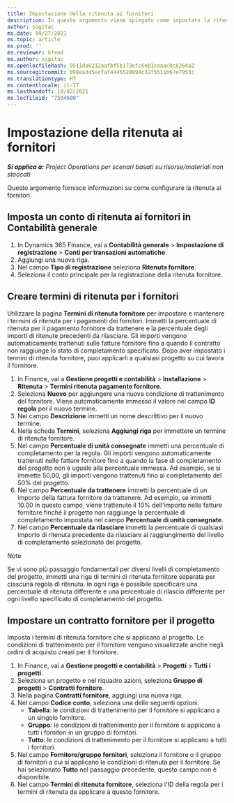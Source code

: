 ```yaml
---
title: Impostazione della ritenuta ai fornitori
description: In questo argomento viene spiegato come impostare la ritenuta ai fornitori.
author: sigitac
ms.date: 09/27/2021
ms.topic: article
ms.prod: ''
ms.reviewer: kfend
ms.author: sigitac
ms.openlocfilehash: 9511da6212aafbf5b173efc6eb1ceaacbc8264a2
ms.sourcegitcommit: 098ea345ecfaf4445520094c32f5511b67e7953c
ms.translationtype: HT
ms.contentlocale: it-IT
ms.lasthandoff: 10/02/2021
ms.locfileid: "7594600"
---
```

# <a name="set-up-vendor-retention"></a>Impostazione della ritenuta ai fornitori

_**Si applica a:** Project Operations per scenari basati su risorse/materiali non stoccati_

Questo argomento fornisce informazioni su come configurare la ritenuta ai fornitori.

## <a name="set-up-a-vendor-retention-account-in-general-ledger"></a>Imposta un conto di ritenuta ai fornitori in Contabilità generale

1. In Dynamics 365 Finance, vai a **Contabilità generale** > **Impostazione di registrazione** > **Conti per transazioni automatiche**.
2. Aggiungi una nuova riga.
3. Nel campo **Tipo di registrazione** seleziona **Ritenuta fornitore**.
4. Seleziona il conto principale per la registrazione della ritenuta fornitore.

## <a name="create-vendor-retention-terms"></a>Creare termini di ritenuta per i fornitori

Utilizzare la pagina **Termini di ritenuta fornitore** per impostare e mantenere i termini di ritenuta per i pagamenti dei fornitori. Immetti la percentuale di ritenuta per il pagamento fornitore da trattenere e la percentuale degli importi di ritenute precedenti da rilasciare. Gli importi vengono automaticamente trattenuti sulle fatture fornitore fino a quando il contratto non raggiunge lo stato di completamento specificato. Dopo aver impostato i termini di ritenuta fornitore, puoi applicarli a qualsiasi progetto su cui lavora il fornitore.

1. In Finance, vai a **Gestione progetti e contabilità** > **Installazione** > **Ritenuta** > **Termini ritenuta pagamento fornitore**.
2. Seleziona **Nuovo** per aggiungere una nuova condizione di trattenimento del fornitore. Viene automaticamente immesso il valore nel campo **ID regola** per il nuovo termine. 
3. Nel campo **Descrizione** immetti un nome descrittivo per il nuovo termine.
4. Nella scheda **Termini**, seleziona **Aggiungi riga** per immettere un termine di ritenuta fornitore.
5. Nel campo **Percentuale di unità consegnate** immetti una percentuale di completamento per la regola. Gli importi vengono automaticamente trattenuti nelle fatture fornitore fino a quando la fase di completamento del progetto non è uguale alla percentuale immessa. Ad esempio, se si immette 50,00, gli importi vengono trattenuti fino al completamento del 50% del progetto.
6. Nel campo **Percentuale da trattenere** immetti la percentuale di un importo della fattura fornitore da trattenere. Ad esempio, se immetti 10.00 in questo campo, viene trattenuto il 10% dell'importo nelle fatture fornitore finché il progetto non raggiunge la percentuale di completamento impostata nel campo **Percentuale di unità consegnate**.
7. Nel campo **Percentuale da rilasciare** immetti la percentuale di qualsiasi importo di ritenuta precedente da rilasciare al raggiungimento del livello di completamento selezionato del progetto.

> [!NOTE]
> Se vi sono più passaggio fondamentali per diversi livelli di completamento del progetto, immetti una riga di termini di ritenuta fornitore separata per ciascuna regola di ritenuta. In ogni riga è possibile specificare una percentuale di ritenuta differente e una percentuale di rilascio differente per ogni livello specificato di completamento del progetto.

## <a name="set-up-a-vendor-agreement-for-the-project"></a>Impostare un contratto fornitore per il progetto

Imposta i termini di ritenuta fornitore che si applicano al progetto. Le condizioni di trattenimento per il fornitore vengono visualizzate anche negli ordini di acquisto creati per il fornitore.

1. In Finance, vai a **Gestione progetti e contabilità** > **Progetti** > **Tutti i progetti**. 
2. Seleziona un progetto e nel riquadro azioni, seleziona **Gruppo di progetti** > **Contratti fornitore**.
3. Nella pagina **Contratti fornitore**, aggiungi una nuova riga.
4. Nel campo **Codice conto**, seleziona una delle seguenti opzioni:
   - **Tabella**: le condizioni di trattenimento per il fornitore si applicano a un singolo fornitore.
   - **Gruppo**: le condizioni di trattenimento per il fornitore si applicano a tutti i fornitori in un gruppo di fornitori.
   - **Tutto**: le condizioni di trattenimento per il fornitore si applicano a tutti i fornitori.
5. Nel campo **Fornitore/gruppo fornitori**, seleziona il fornitore o il gruppo di fornitori a cui si applicano le condizioni di ritenuta per il fornitore. Se hai selezionato **Tutto** nel passaggio precedente, questo campo non è disponibile.
6. Nel campo **Termini di ritenuta fornitore**, seleziona l'ID della regola per i termini di ritenuta da applicare a questo fornitore.

